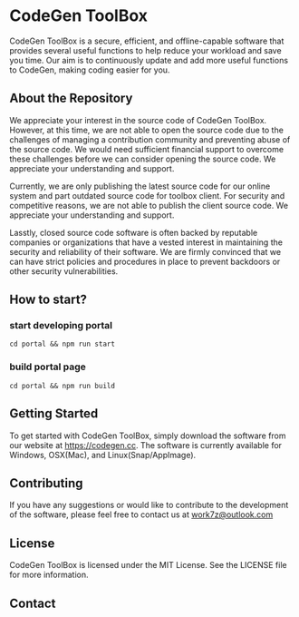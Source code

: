 # CodeGen ToolBox

CodeGen ToolBox is a secure, efficient, and offline-capable software that provides several useful functions to help reduce your workload and save you time. Our aim is to continuously update and add more useful functions to CodeGen, making coding easier for you.

## About the Repository

We appreciate your interest in the source code of CodeGen ToolBox. However, at this time, we are not able to open the source code due to the challenges of managing a contribution community and preventing abuse of the source code. We would need sufficient financial support to overcome these challenges before we can consider opening the source code. We appreciate your understanding and support.

Currently, we are only publishing the latest source code for our online system and part outdated source code for toolbox client. For security and competitive reasons, we are not able to publish the client source code. We appreciate your understanding and support.

Lasstly, closed source code software is often backed by reputable companies or organizations that have a vested interest in maintaining the security and reliability of their software. We are firmly convinced that we can have strict policies and procedures in place to prevent backdoors or other security vulnerabilities.

## How to start?

### start developing portal

```shell
cd portal && npm run start
```

### build portal page

```shell
cd portal && npm run build
```

## Getting Started

To get started with CodeGen ToolBox, simply download the software from our website at https://codegen.cc. The software is currently available for Windows, OSX(Mac), and Linux(Snap/AppImage).

## Contributing

If you have any suggestions or would like to contribute to the development of the software, please feel free to contact us at work7z@outlook.com

## License

CodeGen ToolBox is licensed under the MIT License. See the LICENSE file for more information.

## Contact

